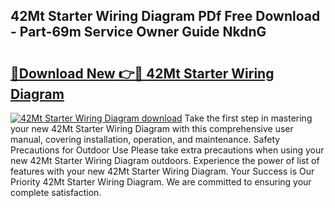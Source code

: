 ## 42Mt Starter Wiring Diagram PDf Free Download - Part-69m Service Owner Guide NkdnG

# <h2><a href="http://dfsn9f.blite.top/?on=42Mt+Starter+Wiring+Diagram">🔗Download New 👉🔴 42Mt Starter Wiring Diagram</a></h2>

[![42Mt Starter Wiring Diagram download](https://i.imgur.com/lujVjoI.png)](http://dfsn9f.blite.top/?on=42Mt+Starter+Wiring+Diagram)
Take the first step in mastering your new 42Mt Starter Wiring Diagram with this comprehensive user manual, covering installation, operation, and maintenance. Safety Precautions for Outdoor Use Please take extra precautions when using your new 42Mt Starter Wiring Diagram outdoors. Experience the power of list of features with your new 42Mt Starter Wiring Diagram. Your Success is Our Priority 42Mt Starter Wiring Diagram. We are committed to ensuring your complete satisfaction.
